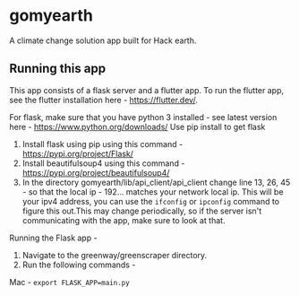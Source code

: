 # gomyearth

A climate change solution app built for Hack earth. 

## Running this app 

This app consists of a flask server and a flutter app. To run the flutter app, see the flutter installation here - https://flutter.dev/. 

For flask, make sure that you have python 3 installed - see latest version here - https://www.python.org/downloads/
Use pip install to get flask

1. Install flask using pip using this command - https://pypi.org/project/Flask/
2. Install beautifulsoup4 using this command - https://pypi.org/project/beautifulsoup4/
3. In the directory gomyearth/lib/api_client/api_client change line 13, 26, 45 - so that the local ip - 192... matches your network local ip. This will be your ipv4 address, you can use the ```ifconfig``` or ```ipconfig``` command to figure this out.This may change periodically, so if the server isn't communicating with the app, make sure to look at that. 

Running the Flask app - 
1. Navigate to the greenway/greenscraper directory. 
2. Run the following commands - 

Mac - ```export FLASK_APP=main.py```

